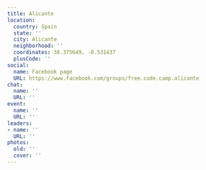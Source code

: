 ```yaml
---
title: Alicante
location:
  country: Spain
  state: ''
  city: Alicante
  neighborhood: ''
  coordinates: 38.375649, -0.531437
  plusCode: ''
social:
  name: Facebook page
  URL: https://www.facebook.com/groups/free.code.camp.alicante
chat:
  name: ''
  URL: ''
event:
  name: ''
  URL: ''
leaders:
- name: ''
  URL: ''
photos:
  old: ''
  cover: ''
---
```

